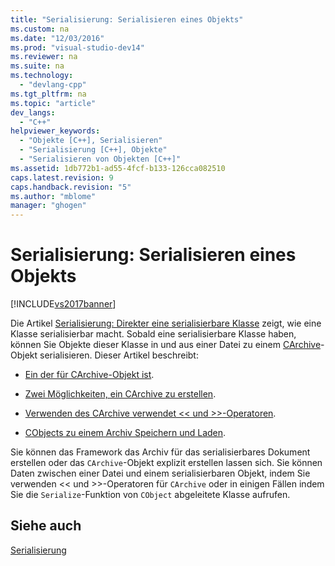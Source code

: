 ```yaml
---
title: "Serialisierung: Serialisieren eines Objekts"
ms.custom: na
ms.date: "12/03/2016"
ms.prod: "visual-studio-dev14"
ms.reviewer: na
ms.suite: na
ms.technology: 
  - "devlang-cpp"
ms.tgt_pltfrm: na
ms.topic: "article"
dev_langs: 
  - "C++"
helpviewer_keywords: 
  - "Objekte [C++], Serialisieren"
  - "Serialisierung [C++], Objekte"
  - "Serialisieren von Objekten [C++]"
ms.assetid: 1db772b1-ad55-4fcf-b133-126cca082510
caps.latest.revision: 9
caps.handback.revision: "5"
ms.author: "mblome"
manager: "ghogen"
---
```

# Serialisierung: Serialisieren eines Objekts
[!INCLUDE[vs2017banner](../assembler/inline/includes/vs2017banner.md)]

Die Artikel [Serialisierung: Direkter eine serialisierbare Klasse](../mfc/serialization-making-a-serializable-class.md) zeigt, wie eine Klasse serialisierbar macht.  Sobald eine serialisierbare Klasse haben, können Sie Objekte dieser Klasse in und aus einer Datei zu einem [CArchive](../mfc/reference/carchive-class.md)\-Objekt serialisieren.  Dieser Artikel beschreibt:  
  
-   [Ein der für CArchive\-Objekt ist](../mfc/what-is-a-carchive-object.md).  
  
-   [Zwei Möglichkeiten, ein CArchive zu erstellen](../mfc/two-ways-to-create-a-carchive-object.md).  
  
-   [Verwenden des CArchive verwendet \<\< und \>\>\-Operatoren](../mfc/using-the-carchive-output-and-input-operators.md).  
  
-   [CObjects zu einem Archiv Speichern und Laden](../mfc/storing-and-loading-cobjects-via-an-archive.md).  
  
 Sie können das Framework das Archiv für das serialisierbares Dokument erstellen oder das `CArchive`\-Objekt explizit erstellen lassen sich.  Sie können Daten zwischen einer Datei und einem serialisierbaren Objekt, indem Sie verwenden \<\< und \>\>\-Operatoren für `CArchive` oder in einigen Fällen indem Sie die `Serialize`\-Funktion von `CObject` abgeleitete Klasse aufrufen.  
  
## Siehe auch  
 [Serialisierung](../mfc/serialization-in-mfc.md)
